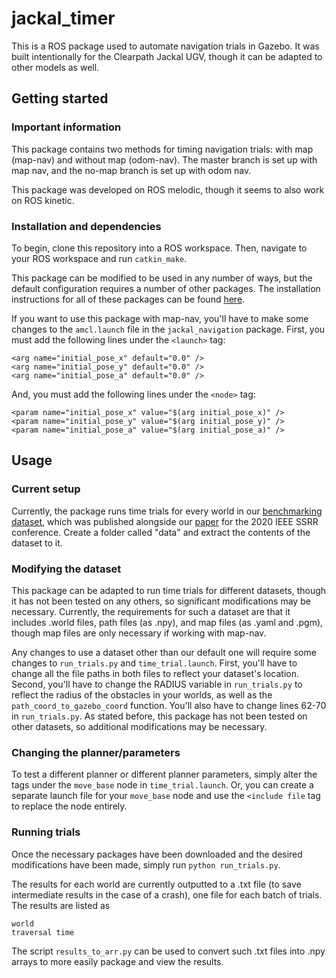 # jackal_timer
This is a ROS package used to automate navigation trials in Gazebo. It was built intentionally for the Clearpath Jackal UGV, though it can be adapted to other models as well.

## Getting started
### Important information
This package contains two methods for timing navigation trials: with map (map-nav) and without map (odom-nav). The master branch is set up with map nav, and the no-map branch is set up with odom nav.

This package was developed on ROS melodic, though it seems to also work on ROS kinetic.

### Installation and dependencies
To begin, clone this repository into a ROS workspace. Then, navigate to your ROS workspace and run `catkin_make`.

This package can be modified to be used in any number of ways, but the default configuration requires a number of other packages. The installation instructions for all of these packages can be found [here](https://gist.github.com/vfdev-5/57a0171d8f5697831dc8d374839bca12).

If you want to use this package with map-nav, you'll have to make some changes to the `amcl.launch` file in the `jackal_navigation` package. First, you must add the following lines under the `<launch>` tag:
```
<arg name="initial_pose_x" default="0.0" />
<arg name="initial_pose_y" default="0.0" />
<arg name="initial_pose_a" default="0.0" />
```
And, you must add the following lines under the `<node>` tag:
```
<param name="initial_pose_x" value="$(arg initial_pose_x)" />
<param name="initial_pose_y" value="$(arg initial_pose_y)" />
<param name="initial_pose_a" value="$(arg initial_pose_a)" />
```

## Usage
### Current setup
Currently, the package runs time trials for every world in our [benchmarking dataset](https://www.cs.utexas.edu/~attruong/metrics_dataset.html), which was published alongside our [paper](https://arxiv.org/pdf/2008.13315.pdf) for the 2020 IEEE SSRR conference. Create a folder called "data" and extract the contents of the dataset to it. 

### Modifying the dataset
This package can be adapted to run time trials for different datasets, though it has not been tested on any others, so significant modifications may be necessary. Currently, the requirements for such a dataset are that it includes .world files, path files (as .npy), and map files (as .yaml and .pgm), though map files are only necessary if working with map-nav.

Any changes to use a dataset other than our default one will require some changes to `run_trials.py` and `time_trial.launch`. First, you'll have to change all the file paths in both files to reflect your dataset's location. Second, you'll have to change the RADIUS variable in `run_trials.py` to reflect the radius of the obstacles in your worlds, as well as the `path_coord_to_gazebo_coord` function. You'll also have to change lines 62-70 in `run_trials.py`. As stated before, this package has not been tested on other datasets, so additional modifications may be necessary.

### Changing the planner/parameters
To test a different planner or different planner parameters, simply alter the tags under the `move_base` node in `time_trial.launch`. Or, you can create a separate launch file for your `move_base` node and use the `<include file` tag to replace the node entirely.

### Running trials
Once the necessary packages have been downloaded and the desired modifications have been made, simply run `python run_trials.py`.

The results for each world are currently outputted to a .txt file (to save intermediate results in the case of a crash), one file for each batch of trials. The results are listed as
```
world 
traversal time
```
The script `results_to_arr.py` can be used to convert such .txt files into .npy arrays to more easily package and view the results.
